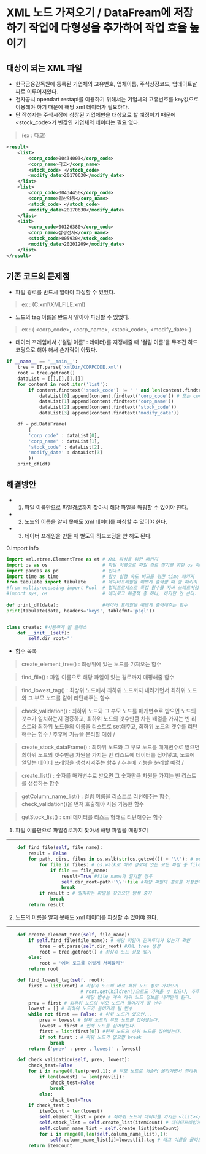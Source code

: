 XML 노드 가져오기 / DataFream에 저장하기 작업에 다형성을 추가하여 작업 효율 높이기
============================

대상이 되는 XML 파일
----------------
- 한국금융감독원에 등록된 기업체의 고유번호, 업체이름, 주식상장코드, 업데이트날짜로 이루어져있다.   
- 전자공시 opendart restapi를 이용하기 위해서는 기업체의 고유번호를 key값으로 이용해야 하기 때문에 해당 xml 데이터가 필요하다.   
- 단 작성자는 주식시장에 상장된 기업체만을 대상으로 할 예정이기 때문에 <stock_code>가 빈값인 기업체의 데이터는 필요 없다.   
> (ex : 다코)
```xml
<result>
    <list>
        <corp_code>00434003</corp_code>
        <corp_name>다코</corp_name>
        <stock_code> </stock_code>
        <modify_date>20170630</modify_date>
    </list>
    <list>
        <corp_code>00434456</corp_code>
        <corp_name>일산약품</corp_name>
        <stock_code> </stock_code>
        <modify_date>20170630</modify_date>
    </list>
    <list>
        <corp_code>00126380</corp_code>
        <corp_name>삼성전자</corp_name>
        <stock_code>005930</stock_code>
        <modify_date>20201209</modify_date>
    </list>
</result>
```

기존 코드의 문제점
---------------------------
- 파일 경로를 반드시 알아야 파싱할 수 있었다.
> ex : (C:xml\\XMLFILE.xml)
- 노드의 tag 이름을 반드시 알아야 파싱할 수 있었다.
> ex : (<list> <corp_code>, <corp_name>, <stock_code>, <modify_date> </list>)
- 데이터 프레임에서 {'컬럼 이름' : 데이터}를 지정해줄 때 '컬럼 이름'을 무조건 하드코딩으로 해야 해서 손가락이 아팠다.
```python
if __name__ == '__main__':
    tree = ET.parse('xmlDir/CORPCODE.xml')
    root = tree.getroot()
    dataList = [[],[],[],[]]
    for content in root.iter('list'):
        if content.findtext('stock_code') != ' ' and len(content.findtext('stock_code')) > 1:
            dataList[0].append(content.findtext('corp_code')) # 또는 content[i].text로 꺼내올 수 있다.
            dataList[1].append(content.findtext('corp_name'))
            dataList[2].append(content.findtext('stock_code'))
            dataList[3].append(content.findtext('modify_date'))

    df = pd.DataFrame(
        {
        'corp_code' : dataList[0],
        'corp_name' : dataList[1],
        'stock_code' : dataList[2],
        'modify_date' : dataList[3]
        })
    print_df(df)
```

해결방안
----------------------------------
- 1. 파일 이름만으로 파일경로까지 찾아서 해당 파일을 매핑할 수 있어야 한다.
- 2. 노드의 이름을 알지 못해도 xml 데이터를 파싱할 수 있어야 한다.
- 3. 데이터 프레임을 만들 때 별도의 하드코딩을 안 해도 된다.
 
0.import info
```python
import xml.etree.ElementTree as et # XML 파싱을 위한 패키지
import os as os                    # 파일 이름으로 파일 경로 찾기를 위한 os 패키지
import pandas as pd                # 판다스
import time as time                # 함수 실행 속도 비교를 위한 time 패키지
from tabulate import tabulate      # 데이터프레임을 예쁘게 출력할 때 쓸 패키지
#from multiprocessing import Pool  # 멀티프로세스로 특정 함수를 자바 쓰레드처럼 돌릴 때 쓰는 패키지 쓰레드와는 개념이 다르다. 쓰려다가 말았다.
#import sys, os                    # 에러로그 해결책 중 하나, 하지만 안 쓴다.
    
def print_df(data):                #데이터 프레임을 예쁘게 출력해주는 함수
print(tabulate(data, headers='keys', tablefmt='psql'))


class create: #사용하게 될 클래스
    def __init__(self):
        self.dir_root=''
```
- 함수 목록
> create_element_tree()    : 최상위에 있는 노드를 가져오는 함수

> find_file()              : 파일 이름으로 해당 파일이 있는 경로까지 매핑해줄 함수

> find_lowest_tag()        : 최상위 노드에서 최하위 노드까지 내려가면서 최하위 노드와 그 부모 노드를 같이 리턴해주는 함수 

> check_validation()       : 최하위 노드와 그 부모 노드를 매개변수로 받으면 노드의 갯수가 일치하는지 검증하고, 최하위 노드의 갯수만큼 차원 배열을 가지는 빈 리스트와 최하위 노드들의 이름을 리스트로 set해주고, 최하위 노드의 갯수를 리턴해주는 함수 / 추후에 기능을 분리할 예정 /

> create_stock_dataFrame() : 최하위 노드와 그 부모 노드를 매개변수로 받으면 최하위 노드의 갯수만큼 차원을 가지는 빈 리스트에 데이터를 집어넣고, 노드에 알맞는 데이터 프레임을 생성시켜주는 함수 / 추후에 기능을 분리할 예정 /
    
> create_list() : 숫자를 매개변수로 받으면 그 숫자만큼 차원을 가지는 빈 리스트를 생성하는 함수
    
> getColumn_name_list() : 컬럼 이름을 리스트로 리턴해주는 함수, check_validation()을 먼저 호출해야 사용 가능한 함수
    
> getStock_list() : xml 데이터를 리스트 형태로 리턴해주는 함수

1. 파일 이름만으로 파일경로까지 찾아서 해당 파일을 매핑하기
-------------------------------------------
```python
    def find_file(self, file_name):
        result = False
        for path, dirs, files in os.walk(str(os.getcwd()) + '\\'): # os.getcwd으로 현재 디렉토리 위치를 설정 / os.walk로 현재 디렉토리에서부터 모든 파일을 검색한다.
            for file in files: # os.walk로 하위 경로에 있는 모든 파일 중 file_name과 일치하는 파일을 찾는다.
                if file == file_name:
                    result=True #file_name과 일치할 경우
                    self.dir_root=path+'\\'+file #해당 파일의 경로를 저장한다.
                    break
            if result : # 일치하는 파일을 찾았으면 탐색 중지
                break
        return result
```

2. 노드의 이름을 알지 못해도 xml 데이터를 파싱할 수 있어야 한다.
--------------------------------------------------------------
```python
    def create_element_tree(self, file_name):
        if self.find_file(file_name): # 해당 파일이 진짜루다가 있는지 확인
            tree = et.parse(self.dir_root) #XML tree 생성
            root = tree.getroot() # 최상위 노드 정보 넣기
        else:
            root = '에러 로그를 어떻게 처리할지?'
        return root
```
    
```python
    def find_lowest_tag(self, root):
        first = list(root) # 최상위 노드의 바로 하위 노드 정보 가져오기
                           # root.getChildren()으로도 가져올 수 있으나, 추후 삭제될 예정인 함수로 list(root) 사용 권장
                           # 해당 변수는 계속 하위 노드 정보를 내려받게 된다.
        prev = first # 최하위 노드의 부모 노드가 들어가게 될 변수
        lowest = [] # 최하위 노드가 들어가게 될 변수
        while not first == False: # 하위 노드가 있으면...
            prev = lowest # 현재 노드의 부모 노드를 집어넣는다.
            lowest = first # 현재 노드를 집어넣는다.
            first = list(first[0]) #현재 노드의 하위 노드를 집어넣는다.
            if not first : # 하위 노드가 없으면 break
                break
        return {'prev' : prev ,'lowest' : lowest}
```
    
```python
    def check_validation(self, prev, lowest):
        check_test=False
        for i in range(0,len(prev),1): # 부모 노드로 거슬러 올라가면서 최하위 노드의 갯수가 전부 일치하는지 확인
            if len(lowest) != len(prev[i]):
                check_test=False
                break
            else:
                check_test=True
        if check_test :
            itemCount = len(lowest)
            self.element_list = prev # 최하위 노드의 데이터를 가지는 <list></list> element 정보를 집어넣는다. 이제 '<list>'라는 태그 이름을 몰라도 element_list[i][j] 또는 element_list[i].findtext['태그이름'] 형태 등 다양한 방법으로 데이터를 꺼내올 수 있다.
            self.stock_list = self.create_list(itemCount) # 데이터프레임에 집어넣을 itemCount갯수만큼의 차원을 가진 빈 리스트 생성
            self.column_name_list = self.create_list(itemCount) 
            for i in range(0,len(self.column_name_list),1):
                self.column_name_list[i]=lowest[i].tag # 태그 이름을 몰라도 데이터를 꺼내올 수 있도록 최하위 태그들의 이름을 list형태로 저장한다.
        return itemCount
```
